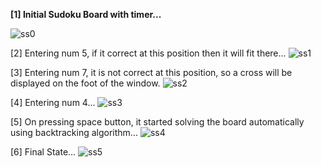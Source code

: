 <b>[1] Initial Sudoku Board with timer...</b>

![ss0](https://user-images.githubusercontent.com/54903209/94850431-8fb19800-0444-11eb-939c-65e3d37a1e92.JPG)

[2] Entering num 5, if it correct at this position then it will fit there...
![ss1](https://user-images.githubusercontent.com/54903209/94850451-993b0000-0444-11eb-9bb7-b604fa7b69b5.JPG)

[3] Entering num 7, it is not correct at this position, so a cross will be displayed on the foot of the window.
![ss2](https://user-images.githubusercontent.com/54903209/94850492-a3f59500-0444-11eb-99bc-ab4d7ed49e02.JPG)

[4] Entering num 4...
![ss3](https://user-images.githubusercontent.com/54903209/94850511-a8ba4900-0444-11eb-8954-c38be63ac908.JPG)

[5] On pressing space button, it started solving the board automatically using backtracking algorithm...
![ss4](https://user-images.githubusercontent.com/54903209/94850523-abb53980-0444-11eb-938d-e24aac8fa803.JPG)

[6] Final State...
![ss5](https://user-images.githubusercontent.com/54903209/94850532-afe15700-0444-11eb-85ca-5c573f5e570d.JPG)

